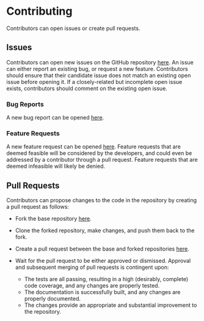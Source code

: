 # Contributing

Contributors can open issues or create pull requests.

## Issues

Contributors can open new issues on the GitHub repository [here](https://github.com/mrbuche/conspire.rs/issues). An issue can either report an existing bug, or request a new feature. Contributors should ensure that their candidate issue does not match an existing open issue before opening it. If a closely-related but incomplete open issue exists, contributors should comment on the existing open issue.

### Bug Reports

A new bug report can be opened [here](https://github.com/mrbuche/conspire.rs/issues/new?template=bug_report.md).

### Feature Requests

A new feature request can be opened [here](https://github.com/mrbuche/conspire.rs/issues/new?template=feature_request.md). Feature requests that are deemed feasible will be considered by the developers, and could even be addressed by a contributor through a pull request. Feature requests that are deemed infeasible will likely be denied.

## Pull Requests

Contributors can propose changes to the code in the repository by creating a pull request as follows:

- Fork the base repository [here](https://github.com/mrbuche/conspire.rs/fork).
- Clone the forked repository, make changes, and push them back to the fork.
- Create a pull request between the base and forked repositories [here](https://github.com/mrbuche/conspire.rs/pulls).
- Wait for the pull request to be either approved or dismissed. Approval and subsequent merging of pull requests is contingent upon:

  - The tests are all passing, resulting in a high (desirably, complete) code coverage, and any changes are properly tested.
  - The documentation is successfully built, and any changes are properly documented.
  - The changes provide an appropriate and substantial improvement to the repository.
